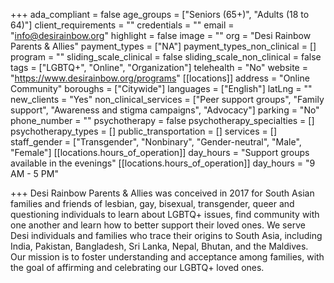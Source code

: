 +++
ada_compliant = false
age_groups = ["Seniors (65+)", "Adults (18 to 64)"]
client_requirements = ""
credentials = ""
email = "info@desirainbow.org"
highlight = false
image = ""
org = "Desi Rainbow Parents & Allies"
payment_types = ["NA"]
payment_types_non_clinical = []
program = ""
sliding_scale_clinical = false
sliding_scale_non_clinical = false
tags = ["LGBTQ+", "Online", "Organization"]
telehealth = "No"
website = "https://www.desirainbow.org/programs"
[[locations]]
address = "Online Community"
boroughs = ["Citywide"]
languages = ["English"]
latLng = ""
new_clients = "Yes"
non_clinical_services = ["Peer support groups", "Family support", "Awareness and stigma campaigns", "Advocacy"]
parking = "No"
phone_number = ""
psychotherapy = false
psychotherapy_specialties = []
psychotherapy_types = []
public_transportation = []
services = []
staff_gender = ["Transgender", "Nonbinary", "Gender-neutral", "Male", "Female"]
[[locations.hours_of_operation]]
day_hours = "Support groups available in the evenings"
[[locations.hours_of_operation]]
day_hours = "9 AM - 5 PM"

+++
Desi Rainbow Parents & Allies was conceived in 2017 for South Asian families and friends of lesbian, gay, bisexual, transgender, queer and questioning individuals to learn about LGBTQ+ issues, find community with one another and learn how to better support their loved ones. We serve Desi individuals and families who trace their origins to South Asia, including India, Pakistan, Bangladesh, Sri Lanka, Nepal, Bhutan, and the Maldives. Our mission is to foster understanding and acceptance among families, with the goal of affirming and celebrating our LGBTQ+ loved ones.